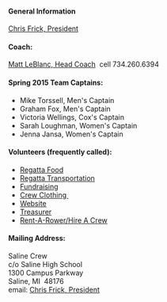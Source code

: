 #### General Information

[Chris Frick, President](mailto:christopherdfrick@gmail.com)

#### Coach:

[Matt LeBlanc, Head Coach](mailto:boatrepair@comcast.net)  
cell 734.260.6394 

#### Spring 2015 Team Captains:

  - Mike Torssell, Men's Captain
  - Graham Fox, Men's Captain
  - Victoria Wellings, Cox's Captain  
  - Sarah Loughman, Women's Captain
  - Jenna Jansa, Women's Captain

#### Volunteers (frequently called):

  -  [Regatta Food](mailto:lornasgibson@yahoo.com)   
  -  [Regatta Transportation](mailto:catorssell@gmail.com)  
  -  [Fundraising](mailto:jaball50@gmail.com)   
  -  [Crew Clothing ](mailto:shellyfox322@yahoo.com)  
  -  [Website](mailto:mike@wardfam.org)   
  -  [Treasurer](mailto:julie.campbell@hotmail.com)   
  -  [Rent-A-Rower/Hire A Crew](mailto:stacywellings@gmail.com)

#### Mailing Address:

Saline Crew  
c/o Saline High School  
1300 Campus Parkway   
Saline, MI  48176  
email: [Chris Frick, President](mailto:christopherdfrick@gmail.com)